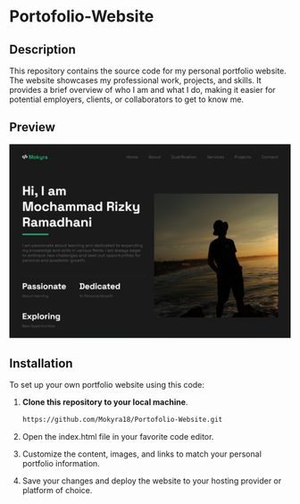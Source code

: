 # Portofolio-Website

## Description
This repository contains the source code for my personal portfolio website. The website showcases my professional work, projects, and skills. It provides a brief overview of who I am and what I do, making it easier for potential employers, clients, or collaborators to get to know me.

## Preview
![Preview](CV.png)

## Installation 
To set up your own portfolio website using this code: 

1. **Clone this repository to your local machine**.
   ```bash
   https://github.com/Mokyra18/Portofolio-Website.git
   ```
   
2. Open the index.html file in your favorite code editor.
3. Customize the content, images, and links to match your personal portfolio information.
4. Save your changes and deploy the website to your hosting provider or platform of choice.

